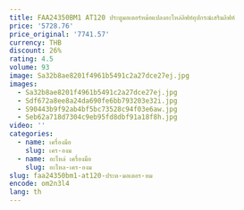 ```yaml
---
title: FAA24350BM1 AT120 ประตูมอเตอร์หม้อแปลงอะไหล่ลิฟท์อุปกรณ์เสริมลิฟท์
price: '5728.76'
price_original: '7741.57'
currency: THB
discount: 26%
rating: 4.5
volume: 93
image: Sa32b8ae8201f4961b5491c2a27dce27ej.jpg
images:
  - Sa32b8ae8201f4961b5491c2a27dce27ej.jpg
  - Sdf672a8ee8a24da690fe6bb793203e32i.jpg
  - S90443b9f92ab4bf5bc73528c94f03e6aw.jpg
  - Seb62a718d7304c9eb95fd8dbf91a18f8h.jpg
video: ''
categories:
  - name: เครื่องมือ
    slug: เคร-องม
  - name: อะไหล่ เครื่องมือ
    slug: อะไหล-เคร-องม
slug: faa24350bm1-at120-ประต-มอเตอร-หม
encode: om2n3l4
lang: th
---
```

  